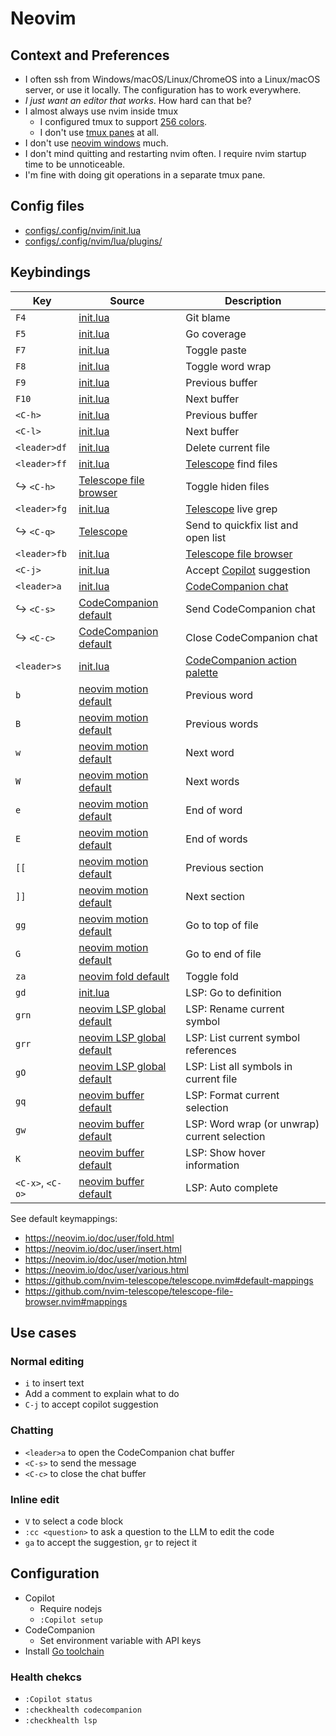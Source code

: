# Neovim

## Context and Preferences

- I often ssh from Windows/macOS/Linux/ChromeOS into a Linux/macOS server, or use it locally. The
  configuration has to work everywhere.
- _I just want an editor that works_. How hard can that be?
- I almost always use nvim inside tmux
  - I configured tmux to support [256 colors](configs/.tmux.conf).
  - I don't use [tmux panes](https://github.com/tmux/tmux/wiki/Getting-Started#sessions-windows-and-panes) at
    all.
- I don't use [neovim windows](https://neovim.io/doc/user/windows.html) much.
- I don't mind quitting and restarting nvim often. I require nvim startup time to be unnoticeable.
- I'm fine with doing git operations in a separate tmux pane.


## Config files

- [configs/.config/nvim/init.lua](configs/.config/nvim/init.lua)
- [configs/.config/nvim/lua/plugins/](configs/.config/nvim/lua/plugins/)


## Keybindings

| Key              | Source                               | Description |
| ---------------- | ------------------------------------ | ----------- |
| `F4`             | [init.lua](configs/.config/nvim/init.lua) | Git blame |
| `F5`             | [init.lua](configs/.config/nvim/init.lua) | Go coverage |
| `F7`             | [init.lua](configs/.config/nvim/init.lua) | Toggle paste |
| `F8`             | [init.lua](configs/.config/nvim/init.lua) | Toggle word wrap |
| `F9`             | [init.lua](configs/.config/nvim/init.lua) | Previous buffer |
| `F10`            | [init.lua](configs/.config/nvim/init.lua) | Next buffer |
| `<C-h>`          | [init.lua](configs/.config/nvim/init.lua) | Previous buffer |
| `<C-l>`          | [init.lua](configs/.config/nvim/init.lua) | Next buffer |
| `<leader>df`     | [init.lua](configs/.config/nvim/init.lua) | Delete current file |
| `<leader>ff`     | [init.lua](configs/.config/nvim/init.lua) | [Telescope](https://github.com/nvim-telescope/telescope.nvim) find files |
| ↪ `<C-h>`        | [Telescope file browser](https://github.com/nvim-telescope/telescope-file-browser.nvim#mappings)  | Toggle hiden files |
| `<leader>fg`     | [init.lua](configs/.config/nvim/init.lua)                                                         | [Telescope](https://github.com/nvim-telescope/telescope.nvim) live grep |
| ↪ `<C-q>`        | [Telescope](https://github.com/nvim-telescope/telescope.nvim?tab=readme-ov-file#default-mappings) | Send to quickfix list and open list |
| `<leader>fb`     | [init.lua](configs/.config/nvim/init.lua) | [Telescope file browser](https://github.com/nvim-telescope/telescope-file-browser.nvim) |
| `<C-j>`          | [init.lua](configs/.config/nvim/init.lua) | Accept [Copilot](https://github.com/github/copilot.vim) suggestion |
| `<leader>a`      | [init.lua](configs/.config/nvim/init.lua) | [CodeCompanion chat](https://codecompanion.olimorris.dev/configuration/chat-buffer.html) |
| ↪ `<C-s>`        | [CodeCompanion default](https://codecompanion.olimorris.dev/configuration/chat-buffer.html#keymaps) | Send CodeCompanion chat |
| ↪ `<C-c>`        | [CodeCompanion default](https://codecompanion.olimorris.dev/configuration/chat-buffer.html#keymaps) | Close CodeCompanion chat |
| `<leader>s`      | [init.lua](configs/.config/nvim/init.lua)                                           | [CodeCompanion action palette](https://codecompanion.olimorris.dev/configuration/action-palette.html) |
| `b`              | [neovim motion default](https://neovim.io/doc/user/motion.html#b)                   | Previous word |
| `B`              | [neovim motion default](https://neovim.io/doc/user/motion.html#B)                   | Previous words |
| `w`              | [neovim motion default](https://neovim.io/doc/user/motion.html#w)                   | Next word |
| `W`              | [neovim motion default](https://neovim.io/doc/user/motion.html#W)                   | Next words |
| `e`              | [neovim motion default](https://neovim.io/doc/user/motion.html#e)                   | End of word |
| `E`              | [neovim motion default](https://neovim.io/doc/user/motion.html#E)                   | End of words |
| `[[`             | [neovim motion default](https://neovim.io/doc/user/motion.html#%5B%5B)              | Previous section |
| `]]`             | [neovim motion default](https://neovim.io/doc/user/motion.html#%5D%5D)              | Next section |
| `gg`             | [neovim motion default](https://neovim.io/doc/user/motion.html#gg)                  | Go to top of file |
| `G`              | [neovim motion default](https://neovim.io/doc/user/motion.html#G)                   | Go to end of file |
| `za`             | [neovim fold default](https://neovim.io/doc/user/fold.html#za)                      | Toggle fold |
| `gd`             | [init.lua](configs/.config/nvim/init.lua)                                           | LSP: Go to definition |
| `grn`            | [neovim LSP global default](https://neovim.io/doc/user/lsp.html#_global-defaults)   | LSP: Rename current symbol |
| `grr`            | [neovim LSP global default](https://neovim.io/doc/user/lsp.html#_global-defaults)   | LSP: List current symbol references |
| `gO`             | [neovim LSP global default](https://neovim.io/doc/user/lsp.html#_global-defaults)   | LSP: List all symbols in current file |
| `gq`             | [neovim buffer default](https://neovim.io/doc/user/lsp.html#_buffer-local-defaults) | LSP: Format current selection |
| `gw`             | [neovim buffer default](https://neovim.io/doc/user/lsp.html#_buffer-local-defaults) | LSP: Word wrap (or unwrap) current selection |
| `K`              | [neovim buffer default](https://neovim.io/doc/user/lsp.html#_buffer-local-defaults) | LSP: Show hover information |
| `<C-x>`, `<C-o>` | [neovim buffer default](https://neovim.io/doc/user/lsp.html#_buffer-local-defaults) | LSP: Auto complete |

See default keymappings:

- https://neovim.io/doc/user/fold.html
- https://neovim.io/doc/user/insert.html
- https://neovim.io/doc/user/motion.html
- https://neovim.io/doc/user/various.html
- https://github.com/nvim-telescope/telescope.nvim#default-mappings
- https://github.com/nvim-telescope/telescope-file-browser.nvim#mappings


## Use cases


### Normal editing

- `i` to insert text
- Add a comment to explain what to do
- `C-j` to accept copilot suggestion


### Chatting

- `<leader>a` to open the CodeCompanion chat buffer
- `<C-s>` to send the message
- `<C-c>` to close the chat buffer


### Inline edit

- `V` to select a code block
- `:cc <question>` to ask a question to the LLM to edit the code
- `ga` to accept the suggestion, `gr` to reject it


## Configuration

- Copilot
  - Require nodejs
  - `:Copilot setup`
- CodeCompanion
  - Set environment variable with API keys
- Install [Go toolchain](https://go.dev)


### Health chekcs

- `:Copilot status`
- `:checkhealth codecompanion`
- `:checkhealth lsp`
